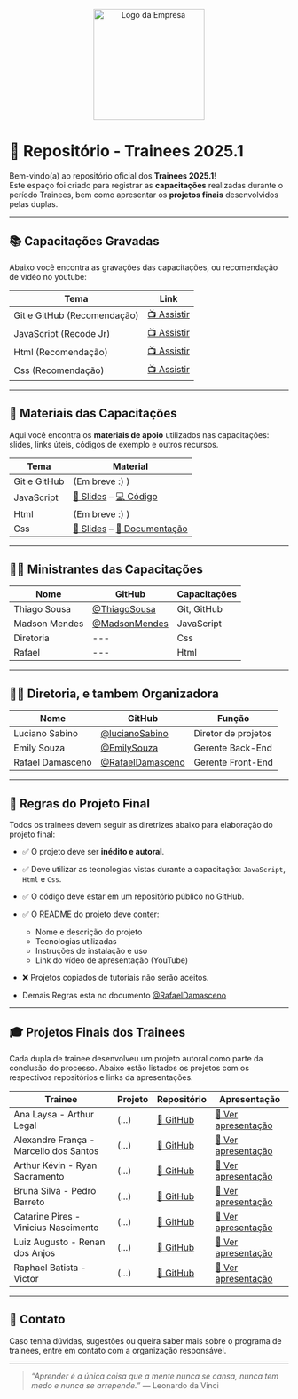 <p align="center">
  <img src="https://link-da-logo.com/logo.png" alt="Logo da Empresa" width="200"/>
</p>

# 🚀 Repositório - Trainees 2025.1

Bem-vindo(a) ao repositório oficial dos **Trainees 2025.1**!  
Este espaço foi criado para registrar as **capacitações** realizadas durante o período Trainees, bem como apresentar os **projetos finais** desenvolvidos pelas duplas.

---

## 📚 Capacitações Gravadas

Abaixo você encontra as gravações das capacitações, ou recomendação de vidéo no youtube:

| Tema                        | Link                                                            |
| --------------------------- | --------------------------------------------------------------- |
| Git e GitHub (Recomendação) | [📺 Assistir](https://youtu.be/DqTITcMq68k?si=wyHQUomxcFMNyVZp) |
| JavaScript (Recode Jr)      | [📺 Assistir](https://youtu.be/j8Mh3hIyHU8)                     |
| Html (Recomendação)         | [📺 Assistir](https://youtu.be/Fhy-5CtVkiM?si=b0kqxzXmKzZ5I0aD) |
| Css (Recomendação)          | [📺 Assistir](https://youtu.be/AB35iSr1YyA?si=H--4xDHNx-PSTdaq) |

---

## 🧾 Materiais das Capacitações

Aqui você encontra os **materiais de apoio** utilizados nas capacitações: slides, links úteis, códigos de exemplo e outros recursos.

| Tema         | Material                                                                                                                                                                                                                                 |
| ------------ | ---------------------------------------------------------------------------------------------------------------------------------------------------------------------------------------------------------------------------------------- |
| Git e GitHub | (Em breve :) )                                                                                                                                                                                                                           |
| JavaScript   | [📄 Slides](https://github.com/RecodeJr/Capacita-o-Trainees-2025.1/tree/main/materialCapacitacao/js/apresentacao) – [💻 Código](https://github.com/RecodeJr/Capacita-o-Trainees-2025.1/tree/main/materialCapacitacao/js/Exemplo)         |
| Html         | (Em breve :) )                                                                                                                                                                                                                           |
| Css          | [📄 Slides](https://github.com/RecodeJr/Capacita-o-Trainees-2025.1/tree/main/materialCapacitacao/Css/apresentacao) – [📘 Documentação](https://github.com/RecodeJr/Capacita-o-Trainees-2025.1/tree/main/materialCapacitacao/Css/Exemplo) |

---

## 🧑‍🏫 Ministrantes das Capacitações

| Nome          | GitHub                                           | Capacitações |
| ------------- | ------------------------------------------------ | ------------ |
| Thiago Sousa  | [@ThiagoSousa](https://github.com/ThiagoSousa81) | Git, GitHub  |
| Madson Mendes | [@MadsonMendes](https://github.com/MadsonMendes) | JavaScript   |
| Diretoria     | ---                                              | Css          |
| Rafael        | ---                                              | Html         |

---

## 🧑‍💼 Diretoria, e tambem Organizadora

| Nome             | GitHub                                                  | Função              |
| ---------------- | ------------------------------------------------------- | ------------------- |
| Luciano Sabino   | [@lucianoSabino](https://github.com/lucianorod)         | Diretor de projetos |
| Emily Souza      | [@EmilySouza](https://github.com/souzaemily)            | Gerente Back-End    |
| Rafael Damasceno | [@RafaelDamasceno](https://github.com/Rafael-Damasceno) | Gerente Front-End   |

---

## 📜 Regras do Projeto Final

Todos os trainees devem seguir as diretrizes abaixo para elaboração do projeto final:

- ✅ O projeto deve ser **inédito e autoral**.
- ✅ Deve utilizar as tecnologias vistas durante a capacitação: `JavaScript`, `Html` e `Css`.
- ✅ O código deve estar em um repositório público no GitHub.
- ✅ O README do projeto deve conter:
  - Nome e descrição do projeto
  - Tecnologias utilizadas
  - Instruções de instalação e uso
  - Link do vídeo de apresentação (YouTube)
- ❌ Projetos copiados de tutoriais não serão aceitos.

- Demais Regras esta no documento [@RafaelDamasceno](https://github.com/Rafael-Damasceno)

---

## 🎓 Projetos Finais dos Trainees

Cada dupla de trainee desenvolveu um projeto autoral como parte da conclusão do processo. Abaixo estão listados os projetos com os respectivos repositórios e links da apresentações.

| Trainee                                | Projeto | Repositório      | Apresentação               |
| -------------------------------------- | ------- | ---------------- | -------------------------- |
| Ana Laysa - Arthur Legal               | (...)   | [🔗 GitHub](###) | [🎥 Ver apresentação](###) |
| Alexandre França - Marcello dos Santos | (...)   | [🔗 GitHub](###) | [🎥 Ver apresentação](###) |
| Arthur Kévin - Ryan Sacramento         | (...)   | [🔗 GitHub](###) | [🎥 Ver apresentação](###) |
| Bruna Silva - Pedro Barreto            | (...)   | [🔗 GitHub](###) | [🎥 Ver apresentação](###) |
| Catarine Pires - Vinicius Nascimento   | (...)   | [🔗 GitHub](###) | [🎥 Ver apresentação](###) |
| Luiz Augusto - Renan dos Anjos         | (...)   | [🔗 GitHub](###) | [🎥 Ver apresentação](###) |
| Raphael Batista - Victor               | (...)   | [🔗 GitHub](###) | [🎥 Ver apresentação](###) |

---

## 💬 Contato

Caso tenha dúvidas, sugestões ou queira saber mais sobre o programa de trainees, entre em contato com a organização responsável.

---

> _“Aprender é a única coisa que a mente nunca se cansa, nunca tem medo e nunca se arrepende.”_ — Leonardo da Vinci
